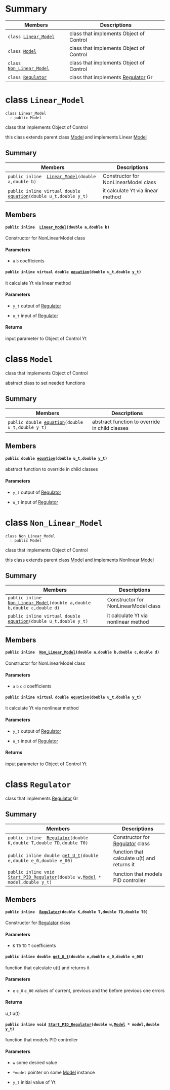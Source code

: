 # Summary

 Members                        | Descriptions                                
--------------------------------|---------------------------------------------
`class `[`Linear_Model`](#class-linear_model) | class that implements Object of Control
`class `[`Model`](#class-model) | class that implements Object of Control
`class `[`Non_Linear_Model`](#class-non_linear_model) | class that implements Object of Control
`class `[`Regulator`](#class-regulator) | class that implements [Regulator](#class_regulator) Gr

# class `Linear_Model` 

```
class Linear_Model
  : public Model
```

class that implements Object of Control

this class extends parent class [Model](#class_model) and implements Linear [Model](#class_model)

## Summary

 Members                        | Descriptions                                
--------------------------------|---------------------------------------------
`public inline  `[`Linear_Model`](#class_linear___model_1adb03244a651f6d5e580b07fc96e22b61)`(double a,double b)` | Constructor for NonLinearModel class 
`public inline virtual double `[`equation`](#class_linear___model_1a5aea196c08e6340f5451861fa140ee4d)`(double u_t,double y_t)` | it calculate Yt via linear method 

## Members

#### `public inline  `[`Linear_Model`](#class_linear___model_1adb03244a651f6d5e580b07fc96e22b61)`(double a,double b)` 

Constructor for NonLinearModel class 
#### Parameters
* `a` `b` coefficients

#### `public inline virtual double `[`equation`](#class_linear___model_1a5aea196c08e6340f5451861fa140ee4d)`(double u_t,double y_t)` 

it calculate Yt via linear method 
#### Parameters
* `y_t` output of [Regulator](#class_regulator)

* `u_t` input of [Regulator](#class_regulator)

#### Returns
input parameter to Object of Control Yt

# class `Model` 

class that implements Object of Control

abstract class to set needed functions

## Summary

 Members                        | Descriptions                                
--------------------------------|---------------------------------------------
`public double `[`equation`](#class_model_1ac0c31a9467053bbb2584e89838c3305f)`(double u_t,double y_t)` | abstract function to override in child classes 

## Members

#### `public double `[`equation`](#class_model_1ac0c31a9467053bbb2584e89838c3305f)`(double u_t,double y_t)` 

abstract function to override in child classes 
#### Parameters
* `y_t` output of [Regulator](#class_regulator)

* `u_t` input of [Regulator](#class_regulator)

# class `Non_Linear_Model` 

```
class Non_Linear_Model
  : public Model
```

class that implements Object of Control

this class extends parent class [Model](#class_model) and implements Nonlinear [Model](#class_model)

## Summary

 Members                        | Descriptions                                
--------------------------------|---------------------------------------------
`public inline  `[`Non_Linear_Model`](#class_non___linear___model_1a26e2de708c43ea3f5d34a6007f591012)`(double a,double b,double c,double d)` | Constructor for NonLinearModel class 
`public inline virtual double `[`equation`](#class_non___linear___model_1a2a702296269970e8adb1b85a2394d5fe)`(double u_t,double y_t)` | it calculate Yt via nonlinear method 

## Members

#### `public inline  `[`Non_Linear_Model`](#class_non___linear___model_1a26e2de708c43ea3f5d34a6007f591012)`(double a,double b,double c,double d)` 

Constructor for NonLinearModel class 
#### Parameters
* `a` `b` `c` `d` coefficients

#### `public inline virtual double `[`equation`](#class_non___linear___model_1a2a702296269970e8adb1b85a2394d5fe)`(double u_t,double y_t)` 

it calculate Yt via nonlinear method 
#### Parameters
* `y_t` output of [Regulator](#class_regulator)

* `u_t` input of [Regulator](#class_regulator)

#### Returns
input parameter to Object of Control Yt

# class `Regulator` 

class that implements [Regulator](#class_regulator) Gr

## Summary

 Members                        | Descriptions                                
--------------------------------|---------------------------------------------
`public inline  `[`Regulator`](#class_regulator_1af805ac469f8cb5935f3af9bd61ac8a77)`(double K,double T,double TD,double T0)` | Constructor for [Regulator](#class_regulator) class 
`public inline double `[`get_U_t`](#class_regulator_1aefa3eee81aff56431e842c380d154e25)`(double e,double e_0,double e_00)` | function that calculate u(t) and returns it
`public inline void `[`Start_PID_Regulator`](#class_regulator_1af341a9b2b305430b56c7bde657758843)`(double w,`[`Model`](#class_model)` * model,double y_t)` | function that models PID controller

## Members

#### `public inline  `[`Regulator`](#class_regulator_1af805ac469f8cb5935f3af9bd61ac8a77)`(double K,double T,double TD,double T0)` 

Constructor for [Regulator](#class_regulator) class 
#### Parameters
* `K` `T0` `TD` `T` coefficients

#### `public inline double `[`get_U_t`](#class_regulator_1aefa3eee81aff56431e842c380d154e25)`(double e,double e_0,double e_00)` 

function that calculate u(t) and returns it

#### Parameters
* `e` `e_0` `e_00` values of current, previous and the before previous one errors 

#### Returns
u_t u(t)

#### `public inline void `[`Start_PID_Regulator`](#class_regulator_1af341a9b2b305430b56c7bde657758843)`(double w,`[`Model`](#class_model)` * model,double y_t)` 

function that models PID controller

#### Parameters
* `w` some desired value 

* `*model` pointer on some [Model](#class_model) instance 

* `y_t` initial value of Yt
